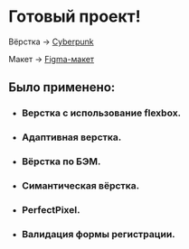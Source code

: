 # Готовый проект!

Вёрстка -> [Cyberpunk](https://artiom30.github.io/team-projects/cyberpunk/)

Макет -> [Figma-макет](https://www.figma.com/file/cyOuCcxqhxwqCrillGbcFm/Cyberpunk?type=design&node-id=2-614&mode=design&t=Zynarz5qqHUQvFro-0)

## Было применено: 
* ### Верстка с использование flexbox.
* ### Адаптивная верстка.
* ### Вёрстка по БЭМ.
* ### Симантическая вёрстка.
* ### PerfectPixel.
* ### Валидация формы регистрации.